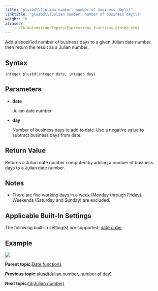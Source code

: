 ```yaml
--- 
title: "plusbd\\(Julian number, number of business day\\)"
linktitle: "plusbd\\(Julian number, number of business day\\)"
weight: 10
aliases: 
    - /TA_Automation/Topics/Expressions_functions_plusbd.html
---
```


Add a specified number of business days to a given Julian date number, then return the result as a Julian number.

## Syntax

`integer plusbd(integer date, integer day)`

## Parameters

-   **date**

    Julian date number.

-   **day**

    Number of business days to add to date. Use a negative value to subtract business days from date.


## Return Value

Returns a Julian date number computed by adding a number of business days to a Julian date number.

## Notes

-   There are five working days in a week \(Monday through Friday\). Weekends \(Saturday and Sunday\) are excluded.

## Applicable Built-In Settings

The following built-in setting\(s\) are supported: [date order](bis_date_order.html).

## Example

![](/images//Images/automationguide_datefunction11.PNG)

**Parent topic:**[Date functions](/TA_Automation/Topics/Expressions_date_functions.html)

**Previous topic:**[plusd\(Julian number, number of day\)](/TA_Automation/Topics/Expressions_functions_plusd.html)

**Next topic:**[fd\(Julian number\)](/TA_Automation/Topics/Expressions_functions_fd.html)

